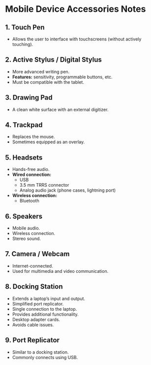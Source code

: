 # Mobile Device Accessories Notes

## 1. Touch Pen
- Allows the user to interface with touchscreens (without actively touching).

## 2. Active Stylus / Digital Stylus
- More advanced writing pen.  
- **Features:** sensitivity, programmable buttons, etc.  
- Must be compatible with the tablet.

## 3. Drawing Pad
- A clean white surface with an external digitizer.

## 4. Trackpad
- Replaces the mouse.  
- Sometimes equipped as an overlay.

## 5. Headsets
- Hands-free audio.  
- **Wired connection:**  
  - USB  
  - 3.5 mm TRRS connector  
  - Analog audio jack (phone cases, lightning port)  
- **Wireless connection:**  
  - Bluetooth

## 6. Speakers
- Mobile audio.  
- Wireless connection.  
- Stereo sound.

## 7. Camera / Webcam
- Internet-connected.  
- Used for multimedia and video communication.

## 8. Docking Station
- Extends a laptop’s input and output.  
- Simplified port replicator.  
- Single connection to the laptop.  
- Provides additional functionality.  
- Desktop adapter cards.  
- Avoids cable issues.

## 9. Port Replicator
- Similar to a docking station.  
- Commonly connects using USB.